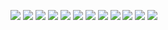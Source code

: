 ![](img/acrylics-painting/ap_articol_no_01__20x24__220320.jpg)
![](img/acrylics-painting/ap_laa_xno_2__24x36__191109.jpg)
![](img/acrylics-painting/ap__unrooter_anger_no_2__24x36__191109_IMG_0028.jpg)
![](img/acrylics-painting/ap__wirly__16x20__191110.jpg)
![](img/acrylics-painting/mn/ap_articol_no_01__20x24__220320.jpg)
![](img/acrylics-painting/mn/ap_laa_xno_2__24x36__191109.jpg)
![](img/acrylics-painting/mn/ap__unrooter_anger_no_2__24x36__191109_IMG_0028.jpg)
![](img/acrylics-painting/mn/ap__wirly__16x20__191110.jpg)
![](img/acrylics-painting/mncc/ap_articol_no_01__20x24__220320.jpg)
![](img/acrylics-painting/mncc/ap_laa_xno_2__24x36__191109.jpg)
![](img/acrylics-painting/mncc/ap__unrooter_anger_no_2__24x36__191109_IMG_0028.jpg)
![](img/acrylics-painting/mncc/ap__wirly__16x20__191110.jpg)
